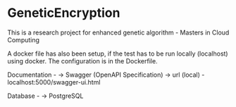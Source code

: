 # GeneticEncryption
This is a research project for enhanced genetic algorithm - Masters in Cloud Computing

A docker file has also been setup, if the test has to be run locally (localhost) using docker. The configuration is in the Dockerfile.

Documentation -
-> Swagger (OpenAPI Specification) 
-> url (local) - localhost:5000/swagger-ui.html

Database -
-> PostgreSQL 
